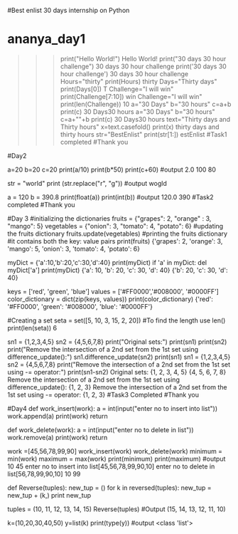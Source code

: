 #Best enlist 30 days internship on Python
# ananya_day1
>>>print("Hello World!")
Hello World!
>>>print("30 days 30 hour challenge")
30 days 30 hour challenge
>>> print('30 days 30 hour challenge')
30 days 30 hour challenge
>>>Hours="thirty"
>>> print(Hours)
thirty
>>>Days="Thirty days"
>>> print(Days[0])
T
>>> Challenge="I will win"
>>> print(Challenge[7:10])
win
>>> Challenge="I will win"
>>> print(len(Challenge))
10
>>> a="30 Days"
>>> b="30 hours"
>>> c=a+b
>>> print(c)
30 Days30 hours
>>> a="30 Days"
>>> b="30 hours"
>>> c=a+""+b
>>> print(c)
30 Days30 hours
>>> text="Thirty days and Thirty hours"
>>> x=text.casefold()
>>> print(x)
thirty days and thirty hours
>>> str="BestEnlist"
>>> print(str[1:])
estEnlist
#Task1 completed
#Thank you

#Day2

a=20
b=20
c=20
print(a/10)
print(b*50)
print(c+60)
#output
2.0
100
80

str = "world"
print (str.replace("r", "g"))
#output
wogld

a = 120
b = 390.8
print(float(a))
print(int(b))
#output
120.0
390
#Task2 completed
#Thank you

#Day 3
#initializing the dictionaries
fruits = {"grapes": 2, "orange" : 3, "mango": 5}
vegetables = {"onion": 3, "tomato": 4, "potato": 6}
#updating the fruits dictionary
fruits.update(vegetables)
#printing the fruits dictionary
#it contains both the key: value pairs
print(fruits)
{'grapes': 2, 'orange': 3, 'mango': 5, 'onion': 3, 'tomato': 4, 'potato': 6}


myDict = {'a':10,'b':20,'c':30,'d':40}
print(myDict)
if 'a' in myDict: 
    del myDict['a']
print(myDict)
{'a': 10, 'b': 20, 'c': 30, 'd': 40}
{'b': 20, 'c': 30, 'd': 40}

keys = ['red', 'green', 'blue']
values = ['#FF0000','#008000', '#0000FF']
color_dictionary = dict(zip(keys, values))
print(color_dictionary)
{'red': '#FF0000', 'green': '#008000', 'blue': '#0000FF'}

#Creating a set
seta = set([5, 10, 3, 15, 2, 20])
#To find the length use len()
print(len(seta))
6

sn1 = {1,2,3,4,5}
sn2 = {4,5,6,7,8}
print("Original sets:")
print(sn1)
print(sn2)
print("Remove the intersection of a 2nd set from the 1st set using difference_update():")
sn1.difference_update(sn2)
print(sn1)
sn1 = {1,2,3,4,5}
sn2 = {4,5,6,7,8}
print("Remove the intersection of a 2nd set from the 1st set using -= operator:")
print(sn1-sn2)
Original sets:
{1, 2, 3, 4, 5}
{4, 5, 6, 7, 8}
Remove the intersection of a 2nd set from the 1st set using difference_update():
{1, 2, 3}
Remove the intersection of a 2nd set from the 1st set using -= operator:
{1, 2, 3}
#Task3 Completed
#Thank you

#Day4
def work_insert(work):
    a = int(input("enter no to insert into list"))
    work.append(a)
    print(work)
    return


def work_delete(work):
    a = int(input("enter no to delete in list"))
    work.remove(a)
    print(work)
    return

work =[45,56,78,99,90]
work_insert(work)
work_delete(work)
minimum = min(work)
maximum = max(work)
print(minimum)
print(maximum)
#output 
10
45
enter no to insert into list[45,56,78,99,90,10]
enter no to delete in list[56,78,99,90,10]
10
99

def Reverse(tuples): 
    new_tup = () 
   for k in reversed(tuples): 
        new_tup = new_tup + (k,) 
   print new_tup

tuples = (10, 11, 12, 13, 14, 15) 
Reverse(tuples) 
#Output
(15, 14, 13, 12, 11, 10)

k=(10,20,30,40,50)
y=list(k)
print(type(y))
#output
<class 'list'>
